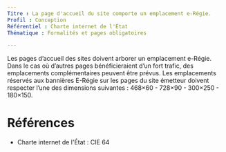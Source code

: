 ```yaml
---
Titre : La page d'accueil du site comporte un emplacement e-Régie.
Profil : Conception
Référentiel : Charte internet de l'État
Thématique : Formalités et pages obligatoires

---
```

Les pages d’accueil des sites doivent arborer un emplacement e-Régie. Dans le cas où d’autres pages bénéficieraient d’un fort trafic, des emplacements complémentaires peuvent être prévus. Les emplacements réservés aux bannières E-Régie sur les pages du site émetteur doivent respecter l’une des dimensions suivantes : 468×60 - 728×90 - 300×250 - 180×150.

# Références

*   Charte internet de l'État : CIE 64
